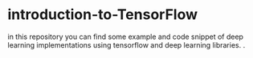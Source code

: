 # introduction-to-TensorFlow
in this repository you can find some example and code snippet of deep learning implementations using tensorflow and deep learning libraries. .
